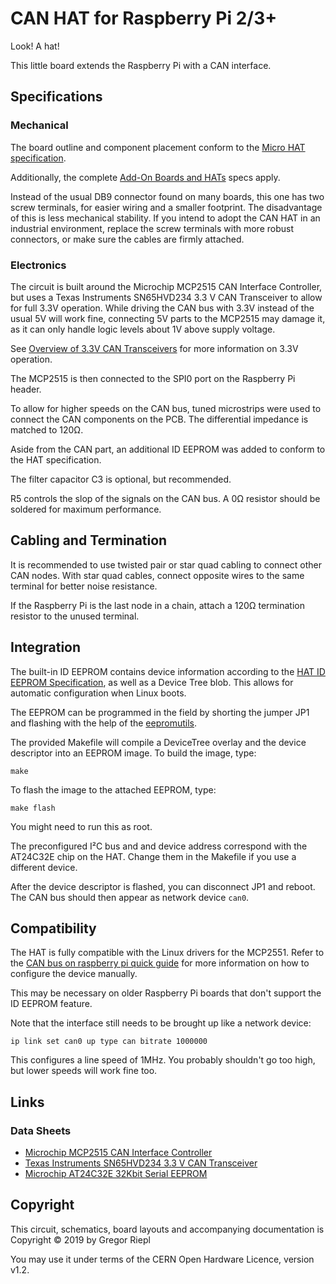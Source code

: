 # CAN HAT for Raspberry Pi 2/3+

Look! A hat!

This little board extends the Raspberry Pi with a CAN interface.

## Specifications

### Mechanical

The board outline and component placement conform to the [Micro HAT specification].

Additionally, the complete [Add-On Boards and HATs] specs apply.

Instead of the usual DB9 connector found on many boards, this one has two
screw terminals, for easier wiring and a smaller footprint. The disadvantage
of this is less mechanical stability. If you intend to adopt the CAN HAT
in an industrial environment, replace the screw terminals with more robust
connectors, or make sure the cables are firmly attached.

### Electronics

The circuit is built around the Microchip MCP2515 CAN Interface Controller,
but uses a Texas Instruments SN65HVD234 3.3 V CAN Transceiver to allow for full
3.3V operation. While driving the CAN bus with 3.3V instead of the usual 5V
will work fine, connecting 5V parts to the MCP2515 may damage it, as it can
only handle logic levels about 1V above supply voltage.

See [Overview of 3.3V CAN Transceivers] for more information on 3.3V operation.

The MCP2515 is then connected to the SPI0 port on the Raspberry Pi header.

To allow for higher speeds on the CAN bus, tuned microstrips were used to
connect the CAN components on the PCB. The differential impedance is matched
to 120Ω.

Aside from the CAN part, an additional ID EEPROM was added to conform to
the HAT specification.

The filter capacitor C3 is optional, but recommended.

R5 controls the slop of the signals on the CAN bus. A 0Ω resistor should be
soldered for maximum performance.

## Cabling and Termination

It is recommended to use twisted pair or star quad cabling to connect other
CAN nodes. With star quad cables, connect opposite wires to the
same terminal for better noise resistance.

If the Raspberry Pi is the last node in a chain, attach a 120Ω termination
resistor to the unused terminal.

## Integration

The built-in ID EEPROM contains device information according to the
[HAT ID EEPROM Specification], as well as a Device Tree blob. This allows for
automatic configuration when Linux boots.

The EEPROM can be programmed in the field by shorting the jumper JP1 and
flashing with the help of the [eepromutils].

The provided Makefile will compile a DeviceTree overlay and the device descriptor
into an EEPROM image. To build the image, type:

    make

To flash the image to the attached EEPROM, type:

    make flash

You might need to run this as root.

The preconfigured I²C bus and and device address correspond with the AT24C32E
chip on the HAT. Change them in the Makefile if you use a different device.

After the device descriptor is flashed, you can disconnect JP1 and reboot.
The CAN bus should then appear as network device `can0`.

## Compatibility

The HAT is fully compatible with the Linux drivers for the MCP2551.
Refer to the [CAN bus on raspberry pi quick guide] for more information
on how to configure the device manually.

This may be necessary on older Raspberry Pi boards that don't support the
ID EEPROM feature.

Note that the interface still needs to be brought up like a network device:

    ip link set can0 up type can bitrate 1000000

This configures a line speed of 1MHz. You probably shouldn't go too high,
but lower speeds will work fine too.

## Links

[Add-On Boards and HATs]: https://github.com/raspberrypi/hats
[Micro HAT Specification]: https://github.com/raspberrypi/hats/blob/master/uhat-board-mechanical.pdf
[HAT ID EEPROM Specification]: https://github.com/raspberrypi/hats/blob/master/eeprom-format.md
[CAN bus on raspberry pi quick guide]: https://www.raspberrypi.org/forums/viewtopic.php?t=141052
[eepromutils]: https://github.com/raspberrypi/hats/tree/master/eepromutils
[Overview of 3.3V CAN Transceivers]: http://www.ti.com/lit/an/slla337/slla337.pdf

### Data Sheets

* [Microchip MCP2515 CAN Interface Controller](https://www.microchip.com/wwwproducts/en/en010406)
* [Texas Instruments SN65HVD234 3.3 V CAN Transceiver](http://www.ti.com/product/SN65HVD234)
* [Microchip AT24C32E 32Kbit Serial EEPROM](https://www.microchip.com/wwwproducts/en/AT24C32E)

## Copyright

This circuit, schematics, board layouts and accompanying documentation is
Copyright © 2019 by Gregor Riepl

You may use it under terms of the CERN Open Hardware Licence, version v1.2.
